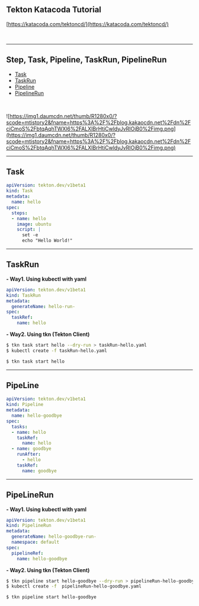 ## Tekton Katacoda Tutorial
[https://katacoda.com/tektoncd/](https://katacoda.com/tektoncd/)

<br/>

---
## Step, Task, Pipeline, TaskRun, PipelineRun
- [Task](https://github.com/rolroralra/hello-tekton#task)
- [TaskRun](https://github.com/rolroralra/hello-tekton#taskrun)
- [Pipeline](https://github.com/rolroralra/hello-tekton#pipeline)
- [PipelineRun](https://github.com/rolroralra/hello-tekton#pipelinerun)

<br/>

![https://img1.daumcdn.net/thumb/R1280x0/?scode=mtistory2&fname=https%3A%2F%2Fblog.kakaocdn.net%2Fdn%2FciCmoS%2FbtqAqhTWXl6%2FALXIBrHtiCwldyJvRIOjB0%2Fimg.png](https://img1.daumcdn.net/thumb/R1280x0/?scode=mtistory2&fname=https%3A%2F%2Fblog.kakaocdn.net%2Fdn%2FciCmoS%2FbtqAqhTWXl6%2FALXIBrHtiCwldyJvRIOjB0%2Fimg.png)

---
## Task
```yaml
apiVersion: tekton.dev/v1beta1
kind: Task
metadata:
  name: hello
spec:
  steps:
  - name: hello
    image: ubuntu
    script: |
      set -e
      echo "Hello World!"
```
---
## TaskRun
**- Way1. Using kubectl with yaml**
```yaml
apiVersion: tekton.dev/v1beta1
kind: TaskRun
metadata:
  generateName: hello-run-
spec:
  taskRef:
    name: hello
```

**- Way2. Using tkn (Tekton Client)**
```bash
$ tkn task start hello --dry-run > taskRun-hello.yaml
$ kubectl create -f taskRun-hello.yaml

$ tkn task start hello
```
---
## PipeLine
```yaml
apiVersion: tekton.dev/v1beta1
kind: Pipeline
metadata:
  name: hello-goodbye
spec:
  tasks:
  - name: hello
    taskRef:
      name: hello
  - name: goodbye
    runAfter: 
      - hello
    taskRef:
      name: goodbye
```
---
## PipeLineRun
**- Way1. Using kubectl with yaml**
```yaml
apiVersion: tekton.dev/v1beta1
kind: PipelineRun
metadata:
  generateName: hello-goodbye-run-
  namespace: default
spec:
  pipelineRef:
    name: hello-goodbye
```

**- Way2. Using tkn (Tekton Client)**
```bash
$ tkn pipeline start hello-goodbye --dry-run > pipelineRun-hello-goodbye.yaml
$ kubectl create -f  pipelineRun-hello-goodbye.yaml

$ tkn pipeline start hello-goodbye
```
